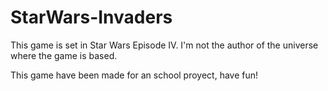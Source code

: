 # StarWars-Invaders

This game is set in Star Wars Episode IV.
I'm not the author of the universe where the game is based.

This game have been made for an school proyect, have fun!
